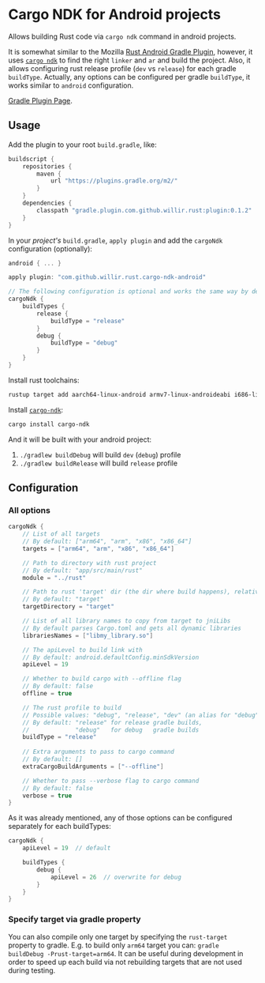 # Cargo NDK for Android projects

Allows building Rust code via `cargo ndk` command in android projects.

It is somewhat similar to the Mozilla 
[Rust Android Gradle Plugin](https://github.com/mozilla/rust-android-gradle),
however, it uses [`cargo ndk`](https://github.com/bbqsrc/cargo-ndk) 
to find the right  `linker` and `ar` and
build the project. Also, it allows configuring rust release profile (`dev` vs `release`)
for each gradle `buildType`. Actually, any options can be configured per gradle `buildType`,
it works similar to `android` configuration.

[Gradle Plugin Page](https://plugins.gradle.org/plugin/com.github.willir.rust.cargo-ndk-android).

## Usage

Add the plugin to your root `build.gradle`, like:

```groovy
buildscript {
    repositories {
        maven {
            url "https://plugins.gradle.org/m2/"
        }
    }
    dependencies {
        classpath "gradle.plugin.com.github.willir.rust:plugin:0.1.2"
    }
}
```

In your _project's_ `build.gradle`, `apply plugin` and
add the `cargoNdk` configuration (optionally):

```groovy
android { ... }

apply plugin: "com.github.willir.rust.cargo-ndk-android"

// The following configuration is optional and works the same way by default
cargoNdk {
    buildTypes {
        release {
            buildType = "release"
        }
        debug {
            buildType = "debug"
        }
    }
}
```

Install rust toolchains:

```bash
rustup target add aarch64-linux-android armv7-linux-androideabi i686-linux-android x86_64-linux-android
```

Install [`cargo-ndk`](https://github.com/bbqsrc/cargo-ndk):

```bash
cargo install cargo-ndk
```

And it will be built with your android project: 

1. `./gradlew buildDebug` will build `dev` (`debug`) profile
1. `./gradlew buildRelease` will build `release` profile


## Configuration

### All options

```groovy
cargoNdk {
    // List of all targets
    // By default: ["arm64", "arm", "x86", "x86_64"]
    targets = ["arm64", "arm", "x86", "x86_64"]

    // Path to directory with rust project
    // By default: "app/src/main/rust"
    module = "../rust"

    // Path to rust 'target' dir (the dir where build happens), relative to module
    // By default: "target"
    targetDirectory = "target"

    // List of all library names to copy from target to jniLibs
    // By default parses Cargo.toml and gets all dynamic libraries
    librariesNames = ["libmy_library.so"]

    // The apiLevel to build link with
    // By default: android.defaultConfig.minSdkVersion
    apiLevel = 19

    // Whether to build cargo with --offline flag
    // By default: false
    offline = true

    // The rust profile to build
    // Possible values: "debug", "release", "dev" (an alias for "debug")
    // By default: "release" for release gradle builds,
    //             "debug"   for debug   gradle builds
    buildType = "release"
 
    // Extra arguments to pass to cargo command
    // By default: []
    extraCargoBuildArguments = ["--offline"]

    // Whether to pass --verbose flag to cargo command
    // By default: false
    verbose = true
}
```

As it was already mentioned, any of those options can be configured
separately for each buildTypes:

```groovy
cargoNdk {
    apiLevel = 19  // default

    buildTypes {
        debug {
            apiLevel = 26  // overwrite for debug
        }
    }
}
```

### Specify target via gradle property

You can also compile only one target by specifying the `rust-target` property to gradle.
E.g. to build only `arm64` target you can: `gradle buildDebug -Prust-target=arm64`.
It can be useful during development in order to speed up each build 
via not rebuilding targets that are not used during testing.
